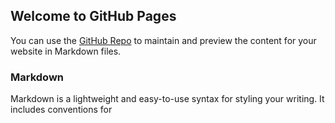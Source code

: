 ## Welcome to GitHub Pages

You can use the [GitHub Repo](https://github.com/PraveenRamR/HackerRank-Solutions) to maintain and preview the content for your website in Markdown files.


### Markdown

Markdown is a lightweight and easy-to-use syntax for styling your writing. It includes conventions for

